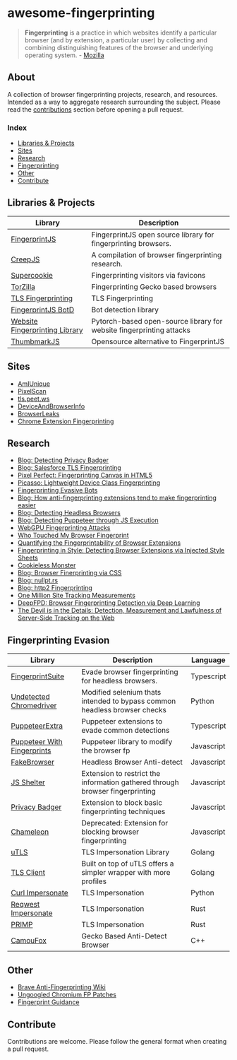 # awesome-fingerprinting
> **Fingerprinting** is a practice in which websites identify a particular browser (and by extension, a particular user) by collecting and combining distinguishing features of the browser and underlying operating system. - [Mozilla](https://developer.mozilla.org/en-US/docs/Glossary/Fingerprinting)
## About

A collection of browser fingerprinting projects, research, and resources. Intended as a way to aggregate research surrounding the subject.
Please read the [contributions](#contribute) section before opening a pull request.

### Index

- [Libraries & Projects](#libraries--projects)
- [Sites](#sites)
- [Research](#research)
- [Fingerprinting](#fingerprinting-evasion)
- [Other](#other)
- [Contribute](#contribute)
## Libraries & Projects

| Library                                                         | Description                                                    |
| --------------------------------------------------------------- | -------------------------------------------------------------- |
| [FingerprintJS](https://github.com/fingerprintjs/fingerprintjs) | FingerprintJS open source library for fingerprinting browsers. |
| [CreepJS](https://github.com/abrahamjuliot/creepjs)             | A compilation of browser fingerprinting research.              |
| [Supercookie](https://github.com/jonasstrehle/supercookie)      | Fingerprinting visitors via favicons                           |
| [TorZilla](https://github.com/arkenfox/TZP)                     | Fingerprinting Gecko based browsers                            |
| [TLS Fingerprinting](https://github.com/salesforce/ja3)         | TLS Fingerprinting                                             |
| [FingerprintJS BotD](https://github.com/fingerprintjs/BotD)     | Bot detection library                                          |
| [Website Fingerprinting Library](https://github.com/Xinhao-Deng/Website-Fingerprinting-Library) | Pytorch-based open-source library for website fingerprinting attacks |
| [ThumbmarkJS](https://github.com/thumbmarkjs/thumbmarkjs)       | Opensource  alternative to FingerprintJS                       |

## Sites

 - [AmIUnique](https://amiunique.org/)
 - [PixelScan](https://pixelscan.net/)
 - [tls.peet.ws](https://tls.peet.ws/)
 - [DeviceAndBrowserInfo](https://deviceandbrowserinfo.com/)
 - [BrowserLeaks](https://browserleaks.com/)
 - [Chrome Extension Fingerprinting](https://fpmon.github.io/fingerprinting-monitor/)
## Research

 - [Blog: Detecting Privacy Badger](https://adtechmadness.wordpress.com/2020/03/27/detecting-privacy-badgers-canvas-fp-detection/) 
 - [Blog: Salesforce TLS Fingerprinting](https://engineering.salesforce.com/tls-fingerprinting-with-ja3-and-ja3s-247362855967/)
 - [Pixel Perfect: Fingerprinting Canvas in HTML5](https://hovav.net/ucsd/dist/canvas.pdf)
 - [Picasso: Lightweight Device Class Fingerprinting](https://dl.acm.org/doi/pdf/10.1145/2994459.2994467)
 - [Fingerprinting Evasive Bots](https://arxiv.org/pdf/2406.07647)
 - [Blog: How anti-fingerprinting extensions tend to make fingerprinting easier](https://palant.info/2020/12/10/how-anti-fingerprinting-extensions-tend-to-make-fingerprinting-easier/)
 - [Blog: Detecting Headless Browsers](https://antoinevastel.com/javascript/2020/02/09/detecting-web-bots.html)
 - [Blog: Detecting Puppeteer through JS Execution](https://antoinevastel.com/javascript/2019/06/10/monitor-js-execution.html)
 - [WebGPU Fingerprinting Attacks](https://arxiv.org/pdf/2401.04349)
 - [Who Touched My Browser Fingerprint](https://yinzhicao.org/fpmeasurement/imc20.pdf)
 - [Quantifying the Fingerprintability of Browser Extensions](https://securitee.org/files/xhound-oakland17.pdf)
 - [Fingerprinting in Style: Detecting Browser Extensions via Injected Style Sheets](https://www.usenix.org/conference/usenixsecurity21/presentation/laperdrix)
 - [Cookieless Monster](http://consideredharmful.info/papers/Paper%20-%20Hot%20Topics%20in%20Computer%20Security%20-%20Cookieless%20Monster.pdf)
 - [Blog: Browser Finerprinting via CSS](https://fingerprint.com/blog/disabling-javascript-wont-stop-fingerprinting/)
 - [Blog: nullpt.rs](https://www.nullpt.rs/)
 - [Blog: http2 Fingerprinting](https://www.trickster.dev/post/understanding-http2-fingerprinting/)
 - [One Million Site Tracking Measurements](https://www.cs.princeton.edu/~arvindn/publications/OpenWPM_1_million_site_tracking_measurement.pdf)
 - [DeepFPD: Browser Fingerprinting Detection via Deep Learning](https://ieeexplore.ieee.org/abstract/document/10431413)
 - [The Devil is in the Details: Detection, Measurement and Lawfulness of Server-Side Tracking on the Web](https://hal.science/hal-04617727v1/document)
 
## Fingerprinting Evasion

| Library                                                                                    | Description                                                                   | Language   |
| ------------------------------------------------------------------------------------------ | ----------------------------------------------------------------------------- | ---------- |
| [FingerprintSuite](https://github.com/apify/fingerprint-suite)                             | Evade browser fingerprinting for headless browsers.                           | Typescript |
| [Undetected Chromedriver](https://github.com/ultrafunkamsterdam/undetected-chromedriver)   | Modified selenium thats intended to bypass common headless browser checks     | Python     |
| [PuppeteerExtra](https://github.com/berstend/puppeteer-extra)                              | Puppeteer extensions to evade common detections                               | Typescript |
| [Puppeteer With Fingerprints](https://github.com/CheshireCaat/puppeteer-with-fingerprints) | Puppeteer library to modify the browser fp                                    | Javascript |
| [FakeBrowser](https://github.com/kkoooqq/fakebrowser)                                      | Headless Browser Anti-detect                                                  | Javascript |
| [JS Shelter](https://github.com/polcak/jsrestrictor)                                       | Extension to restrict the information gathered through browser fingerprinting | Javascript |
| [Privacy Badger](https://github.com/EFForg/privacybadger)                                  | Extension to block basic fingerprinting techniques                            | Javascript |
| [Chameleon](https://github.com/ghostwords/chameleon)                                       | Deprecated: Extension for blocking browser fingerprinting                     | Javascript |
| [uTLS](https://github.com/refraction-networking/utls)                                      | TLS Impersonation Library                                                     | Golang     |
| [TLS Client](https://github.com/bogdanfinn/tls-client)                                     | Built on top of uTLS offers a simpler wrapper with more profiles              | Golang     |
| [Curl Impersonate](https://github.com/lwthiker/curl-impersonate)                           | TLS Impersonation                                                             | Python     |
| [Reqwest Impersonate](https://github.com/0x676e67/reqwest-impersonate)                     | TLS Impersonation                                                             | Rust       |
| [PRIMP](https://github.com/deedy5/primp)                                                   | TLS Impersonation                                                             | Rust       |
| [CamouFox](https://github.com/daijro/camoufox)                                             | Gecko Based Anti-Detect Browser                                               | C++        |

## Other
- [Brave Anti-Fingerprinting Wiki](https://github.com/brave/brave-browser/wiki/Fingerprinting-Protections)
- [Ungoogled Chromium FP Patches](https://github.com/ungoogled-software/ungoogled-chromium/blob/07e4bdd1da038c7a4423637e6e00ffdbe1695581/patches/extra/bromite/flag-fingerprinting-canvas-image-data-noise.patch#L31)
- [Fingerprint Guidance](https://w3c.github.io/fingerprinting-guidance/)
  
## Contribute
Contributions are welcome. Please follow the general format when creating a pull request.
